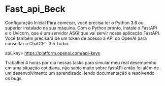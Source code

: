 # Fast_api_Beck

Configuração Inicial
Para começar, você precisa ter o Python 3.6 ou superior instalado na sua máquina. Com o Python pronto, instale o FastAPI e o Uvicorn, que é um servidor ASGI que vai servir nossa aplicação FastAPI. Você também precisará de um token de acesso à API do OpenAI para consultar o ChatGPT 3.5 Turbo.

apí_key= https://platform.openai.com/api-keys


Trabalhei 4 horas por dia nessas tasks para simular meu real desempenho em uma situação cotidiana, não sabia muito sobre fastAPi então foi além de um desenvolvimento um aprendizado, lendo documentação e resolvendo os bugs.

